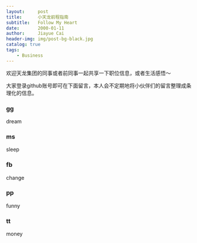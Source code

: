 ```yaml
---
layout:     post
title:      小天龙前程指南
subtitle:   Follow My Heart
date:       2000-01-11
author:     Jiayue Cai
header-img: img/post-bg-black.jpg
catalog: true
tags:
    - Business
---
```


欢迎天龙集团的同事或者前同事一起共享一下职位信息，或者生活感悟～

大家登录github账号即可在下面留言，本人会不定期地将小伙伴们的留言整理成条理化的信息。

### gg

dream

### ms

sleep

### fb

change

### pp

funny

### tt

money

